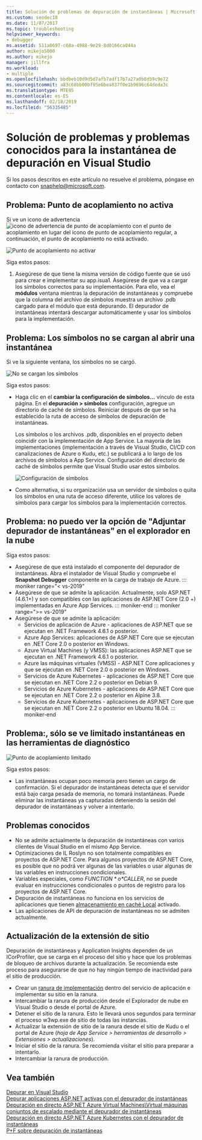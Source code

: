 ```yaml
---
title: Solución de problemas de depuración de instantáneas | Microsoft Docs
ms.custom: seodec18
ms.date: 11/07/2017
ms.topic: troubleshooting
helpviewer_keywords:
- debugger
ms.assetid: 511a0697-c68a-4988-9e29-8d0166ca044a
author: mikejo5000
ms.author: mikejo
manager: jillfra
ms.workload:
- multiple
ms.openlocfilehash: bbdbeb10d9d5d7afb7adf17b7a27a0b8d59c9e72
ms.sourcegitcommit: a83c60bb00bf95e6bea037f0e1b9696c64deda3c
ms.translationtype: MTE95
ms.contentlocale: es-ES
ms.lasthandoff: 02/18/2019
ms.locfileid: "56335485"
---
```

# <a name="troubleshooting-and-known-issues-for-snapshot-debugging-in-visual-studio"></a>Solución de problemas y problemas conocidos para la instantánea de depuración en Visual Studio

Si los pasos descritos en este artículo no resuelve el problema, póngase en contacto con snaphelp@microsoft.com.

## <a name="issue-snappoint-does-not-turn-on"></a>Problema: Punto de acoplamiento no activa

Si ve un icono de advertencia ![icono de advertencia de punto de acoplamiento](../debugger/media/snapshot-troubleshooting-snappoint-warning-icon.png "icono de advertencia de punto de acoplamiento") con el punto de acoplamiento en lugar del icono de punto de acoplamiento regular, a continuación, el punto de acoplamiento no está activado.

![Punto de acoplamiento no activar](../debugger/media/snapshot-troubleshooting-dont-turn-on.png "no activar el punto de acoplamiento")

Siga estos pasos:

1. Asegúrese de que tiene la misma versión de código fuente que se usó para crear e implementar su app.isua1. Asegúrese de que va a cargar los símbolos correctos para su implementación. Para ello, vea el **módulos** ventana mientras la depuración de instantáneas y compruebe que la columna del archivo de símbolos muestra un archivo .pdb cargado para el módulo que está depurando. El depurador de instantáneas intentará descargar automáticamente y usar los símbolos para la implementación.

## <a name="issue-symbols-do-not-load-when-i-open-a-snapshot"></a>Problema: Los símbolos no se cargan al abrir una instantánea

Si ve la siguiente ventana, los símbolos no se cargó.

![No se cargan los símbolos](../debugger/media/snapshot-troubleshooting-symbols-wont-load.png "no cargar símbolos")

Siga estos pasos:

- Haga clic en el **cambiar la configuración de símbolos...** vínculo de esta página. En el **depuración > símbolos** configuración, agregue un directorio de caché de símbolos. Reiniciar después de que se ha establecido la ruta de acceso de símbolos de depuración de instantáneas.

   Los símbolos o los archivos .pdb, disponibles en el proyecto deben coincidir con la implementación de App Service. La mayoría de las implementaciones (implementación a través de Visual Studio, CI/CD con canalizaciones de Azure o Kudu, etc.) se publicará a lo largo de los archivos de símbolos a App Service. Configuración del directorio de caché de símbolos permite que Visual Studio usar estos símbolos.

   ![Configuración de símbolos](../debugger/media/snapshot-troubleshooting-symbol-settings.png "Lores")

- Como alternativa, si su organización usa un servidor de símbolos o quita los símbolos en una ruta de acceso diferente, utilice los valores de símbolos para cargar los símbolos para la implementación correctos.

## <a name="issue-i-cannot-see-the-attach-snapshot-debugger-option-in-the-cloud-explorer"></a>Problema: no puedo ver la opción de "Adjuntar depurador de instantáneas" en el explorador en la nube

Siga estos pasos:

- Asegúrese de que está instalado el componente del depurador de instantáneas. Abra el instalador de Visual Studio y compruebe el **Snapshot Debugger** componente en la carga de trabajo de Azure.
::: moniker range="< vs-2019"
- Asegúrese de que se admite la aplicación. Actualmente, solo ASP.NET (4.6.1+) y son compatibles con las aplicaciones de ASP.NET Core (2.0 +) implementadas en Azure App Services.
::: moniker-end
::: moniker range=">= vs-2019"
- Asegúrese de que se admite la aplicación:
  - Servicios de aplicación de Azure - aplicaciones de ASP.NET que se ejecutan en .NET Framework 4.6.1 o posterior.
  - Azure App Services: aplicaciones de ASP.NET Core que se ejecutan en .NET Core 2.0 o posterior en Windows.
  - Azure Virtual Machines (y VMSS): las aplicaciones ASP.NET que se ejecutan en .NET Framework 4.6.1 o posterior.
  - Azure las máquinas virtuales (VMSS) - ASP.NET Core aplicaciones y que se ejecutan en .NET Core 2.0 o posterior en Windows.
  - Servicios de Azure Kubernetes - aplicaciones de ASP.NET Core que se ejecutan en .NET Core 2.2 o posterior en Debian 9.
  - Servicios de Azure Kubernetes - aplicaciones de ASP.NET Core que se ejecutan en .NET Core 2.2 o posterior en Alpine 3.8.
  - Servicios de Azure Kubernetes - aplicaciones de ASP.NET Core que se ejecutan en .NET Core 2.2 o posterior en Ubuntu 18.04.
::: moniker-end

## <a name="issue-i-only-see-throttled-snapshots-in-the-diagnostic-tools"></a>Problema:, sólo se ve limitado instantáneas en las herramientas de diagnóstico

![Punto de acoplamiento limitado](../debugger/media/snapshot-troubleshooting-throttled-snapshots.png "limita el punto de acoplamiento")

Siga estos pasos:

- Las instantáneas ocupan poco memoria pero tienen un cargo de confirmación. Si el depurador de instantáneas detecta que el servidor está bajo carga pesada de memoria, no tomará instantáneas. Puede eliminar las instantáneas ya capturadas deteniendo la sesión del depurador de instantáneas y volver a intentarlo.

## <a name="known-issues"></a>Problemas conocidos

- No se admite actualmente la depuración de instantáneas con varios clientes de Visual Studio en el mismo App Service.
- Optimizaciones de IL Roslyn no son totalmente compatibles en proyectos de ASP.NET Core. Para algunos proyectos de ASP.NET Core, es posible que no podrá ver algunas de las variables o usar algunas de las variables en instrucciones condicionales.
- Variables especiales, como *$FUNCTION* o *$CALLER*, no se puede evaluar en instrucciones condicionales o puntos de registro para los proyectos de ASP.NET Core.
- Depuración de instantáneas no funciona en los servicios de aplicaciones que tienen [almacenamiento en caché Local](/azure/app-service/app-service-local-cache) activado.
- Las aplicaciones de API de depuración de instantáneas no se admiten actualmente.

## <a name="site-extension-upgrade"></a>Actualización de la extensión de sitio

Depuración de instantáneas y Application Insights dependen de un ICorProfiler, que se carga en el proceso del sitio y hace que los problemas de bloqueo de archivos durante la actualización. Se recomienda este proceso para asegurarse de que no hay ningún tiempo de inactividad para el sitio de producción.

- Crear un [ranura de implementación](/azure/app-service/web-sites-staged-publishing) dentro del servicio de aplicación e implementar su sitio en la ranura.
- Intercambiar la ranura de producción desde el Explorador de nube en Visual Studio o desde el portal de Azure.
- Detener el sitio de la ranura. Esto le llevará unos segundos para terminar el proceso w3wp.exe de sitio de todas las instancias.
- Actualizar la extensión de sitio de la ranura desde el sitio de Kudu o el portal de Azure (*hoja de App Service > herramientas de desarrollo > Extensiones > actualizaciones*).
- Iniciar el sitio de la ranura. Se recomienda visitar el sitio para preparar a intentarlo.
- Intercambiar la ranura de producción.

## <a name="see-also"></a>Vea también

[Depurar en Visual Studio](../debugger/index.md)  
[Depurar aplicaciones ASP.NET activas con el depurador de instantáneas](../debugger/debug-live-azure-applications.md)  
[Depuración en directo ASP.NET Azure Virtual Machines\Virtual máquinas conjuntos de escalado mediante el depurador de instantáneas](../debugger/debug-live-azure-virtual-machines.md)  
[Depuración en directo ASP.NET Azure Kubernetes con el depurador de instantáneas](../debugger/debug-live-azure-kubernetes.md)  
[P+F sobre depuración de instantáneas](../debugger/debug-live-azure-apps-faq.md)  
